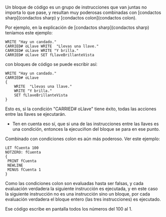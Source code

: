 Un bloque de código es un grupo de instrucciones que van juntas no importa lo que pase, y resultan muy poderosas combinadas con [condactos sharp](condactos sharp) y [condactos colon](condactos colon).

Por ejemplo, en la explicación de [condactos sharp](condactos sharp) teníamos este ejemplo:

```
WRITE "Hay un candado."
CARRIED# oLlave WRITE  "Llevas una llave."
CARRIED# oLlave WRITE "Y brilla."
CARRIED# oLlave SET fLlaveBrillanteVista

```

con bloques de código se puede escribir así:

```
WRITE "Hay un candado."
CARRIED# oLlave 
{
    WRITE  "Llevas una llave."
    WRITE "Y brilla."
    SET fLlaveBrillanteVista
}
```

Esto es, si la condición "CARRIED# oLlave" tiene éxito, todas las acciones entre las llaves se ejecutarán.

* Ten en cuenta eso sí, que si una de las instrucciones entre las llaves es una condición, entonces la ejecuciñon del bloque se para en ese punto.

Combinado con condiciones colon es aún más poderoso. Ver este ejemplo:

```
LET fCuenta 100
NOTZERO: fCuenta
{
 PRINT fCuenta
 NEWLINE
 MINUS fCuenta 1
}
```

Como las condiciones colon son evaluadas hasta ser falsas, y cada evaluación verdadera la siguiente instrucción es ejecutada, y en este caso la siguiente instrucción no es una instrucción sino un bloque, por cada evaluación verdadera el bloque entero (las tres instrucciones) es ejecutado.

Ese código escribe en pantalla todos los números del 100 al 1.
